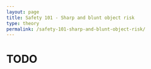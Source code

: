```yaml
---
layout: page
title: Safety 101 - Sharp and blunt object risk
type: theory
permalink: /safety-101-sharp-and-blunt-object-risk/
---
```

# TODO